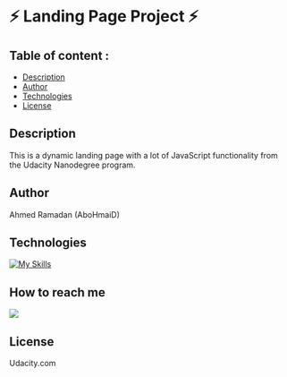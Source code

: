 # ⚡ Landing Page Project ⚡

## Table of content : 

*  [Description](#description)
*  [Author](#author)
*  [Technologies](#technologies)
*  [License](#license)

## Description

This is a dynamic landing page with a lot of JavaScript functionality from the Udacity Nanodegree program.

## Author 

Ahmed Ramadan (AboHmaiD)

## Technologies 
[![My Skills](https://skillicons.dev/icons?i=css,html,js,&perline=10)](https://skillicons.dev)

## How to reach me
<a href="https://github.com/Ahmed-AboHmaiD" alt="GitHub"><img src="https://img.shields.io/badge/GitHub-100000?style=for-the-badge&logo=github&logoColor=white"></a>

## License 

Udacity.com
